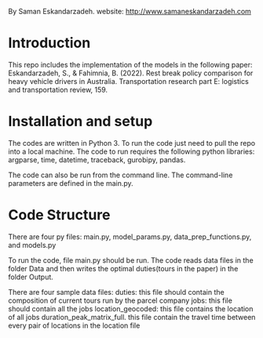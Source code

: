 By Saman Eskandarzadeh.
website: http://www.samaneskandarzadeh.com

# Introduction

This repo includes the implementation of the models in the following paper:
Eskandarzadeh, S., & Fahimnia, B. (2022). Rest break policy comparison for heavy vehicle drivers in Australia. Transportation research part E: logistics and transportation review, 159.

# Installation and setup
The codes are written in Python 3. To run the code just need to pull the repo into a local machine. The code to run requires the following python libraries:
argparse, time, datetime, traceback, gurobipy, pandas. 

The code can also be run from the command line. The command-line parameters are defined in the main.py.

# Code Structure
There are four py files: main.py, model_params.py, data_prep_functions.py, and models.py

To run the code, file main.py should be run. The code reads data files in the folder Data and then writes the optimal duties(tours in the paper) 
in the folder Output. 

There are four sample data files:
duties: this file should contain the composition of current tours run by the parcel company
jobs: this file should contain all the jobs 
location_geocoded: this file contains the location of all jobs
duration_peak_matrix_full. this file contain the travel time between every pair of locations in the location file

   




